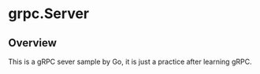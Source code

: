 # grpc.Server
## Overview
This is a gRPC sever sample by Go, it is just a practice after learning gRPC. 